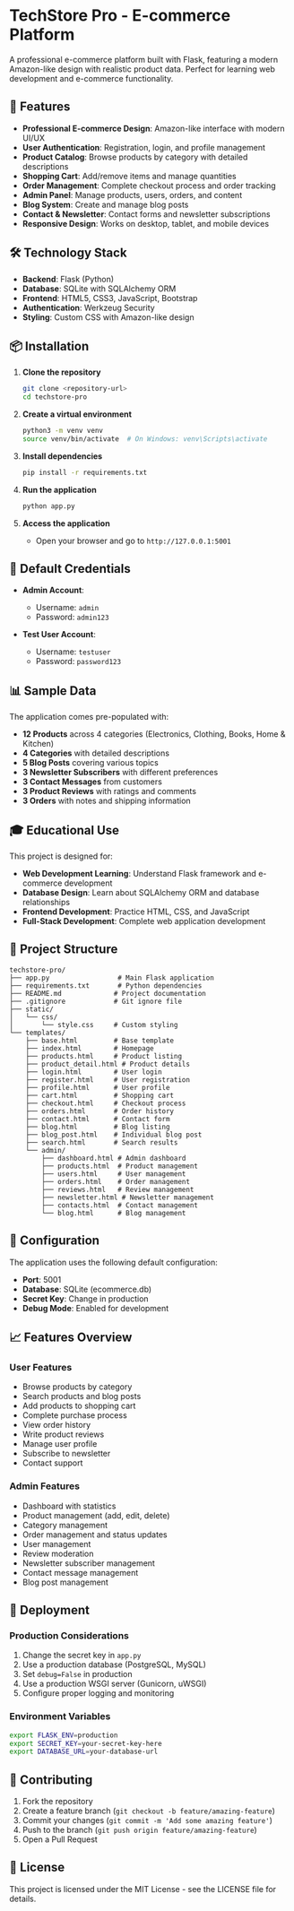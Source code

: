 # TechStore Pro - E-commerce Platform

A professional e-commerce platform built with Flask, featuring a modern Amazon-like design with realistic product data. Perfect for learning web development and e-commerce functionality.

## 🚀 Features

- **Professional E-commerce Design**: Amazon-like interface with modern UI/UX
- **User Authentication**: Registration, login, and profile management
- **Product Catalog**: Browse products by category with detailed descriptions
- **Shopping Cart**: Add/remove items and manage quantities
- **Order Management**: Complete checkout process and order tracking
- **Admin Panel**: Manage products, users, orders, and content
- **Blog System**: Create and manage blog posts
- **Contact & Newsletter**: Contact forms and newsletter subscriptions
- **Responsive Design**: Works on desktop, tablet, and mobile devices

## 🛠 Technology Stack

- **Backend**: Flask (Python)
- **Database**: SQLite with SQLAlchemy ORM
- **Frontend**: HTML5, CSS3, JavaScript, Bootstrap
- **Authentication**: Werkzeug Security
- **Styling**: Custom CSS with Amazon-like design

## 📦 Installation

1. **Clone the repository**
   ```bash
   git clone <repository-url>
   cd techstore-pro
   ```

2. **Create a virtual environment**
   ```bash
   python3 -m venv venv
   source venv/bin/activate  # On Windows: venv\Scripts\activate
   ```

3. **Install dependencies**
   ```bash
   pip install -r requirements.txt
   ```

4. **Run the application**
   ```bash
   python app.py
   ```

5. **Access the application**
   - Open your browser and go to `http://127.0.0.1:5001`

## 🔐 Default Credentials

- **Admin Account**: 
  - Username: `admin`
  - Password: `admin123`

- **Test User Account**:
  - Username: `testuser`
  - Password: `password123`

## 📊 Sample Data

The application comes pre-populated with:
- **12 Products** across 4 categories (Electronics, Clothing, Books, Home & Kitchen)
- **4 Categories** with detailed descriptions
- **5 Blog Posts** covering various topics
- **3 Newsletter Subscribers** with different preferences
- **3 Contact Messages** from customers
- **3 Product Reviews** with ratings and comments
- **3 Orders** with notes and shipping information

## 🎓 Educational Use

This project is designed for:
- **Web Development Learning**: Understand Flask framework and e-commerce development
- **Database Design**: Learn about SQLAlchemy ORM and database relationships
- **Frontend Development**: Practice HTML, CSS, and JavaScript
- **Full-Stack Development**: Complete web application development

## 📁 Project Structure

```
techstore-pro/
├── app.py                 # Main Flask application
├── requirements.txt       # Python dependencies
├── README.md             # Project documentation
├── .gitignore            # Git ignore file
├── static/
│   └── css/
│       └── style.css     # Custom styling
└── templates/
    ├── base.html         # Base template
    ├── index.html        # Homepage
    ├── products.html     # Product listing
    ├── product_detail.html # Product details
    ├── login.html        # User login
    ├── register.html     # User registration
    ├── profile.html      # User profile
    ├── cart.html         # Shopping cart
    ├── checkout.html     # Checkout process
    ├── orders.html       # Order history
    ├── contact.html      # Contact form
    ├── blog.html         # Blog listing
    ├── blog_post.html    # Individual blog post
    ├── search.html       # Search results
    └── admin/
        ├── dashboard.html # Admin dashboard
        ├── products.html  # Product management
        ├── users.html     # User management
        ├── orders.html    # Order management
        ├── reviews.html   # Review management
        ├── newsletter.html # Newsletter management
        ├── contacts.html  # Contact management
        └── blog.html      # Blog management
```

## 🔧 Configuration

The application uses the following default configuration:
- **Port**: 5001
- **Database**: SQLite (ecommerce.db)
- **Secret Key**: Change in production
- **Debug Mode**: Enabled for development

## 📈 Features Overview

### User Features
- Browse products by category
- Search products and blog posts
- Add products to shopping cart
- Complete purchase process
- View order history
- Write product reviews
- Manage user profile
- Subscribe to newsletter
- Contact support

### Admin Features
- Dashboard with statistics
- Product management (add, edit, delete)
- Category management
- Order management and status updates
- User management
- Review moderation
- Newsletter subscriber management
- Contact message management
- Blog post management

## 🚀 Deployment

### Production Considerations
1. Change the secret key in `app.py`
2. Use a production database (PostgreSQL, MySQL)
3. Set `debug=False` in production
4. Use a production WSGI server (Gunicorn, uWSGI)
5. Configure proper logging and monitoring

### Environment Variables
```bash
export FLASK_ENV=production
export SECRET_KEY=your-secret-key-here
export DATABASE_URL=your-database-url
```

## 🤝 Contributing

1. Fork the repository
2. Create a feature branch (`git checkout -b feature/amazing-feature`)
3. Commit your changes (`git commit -m 'Add some amazing feature'`)
4. Push to the branch (`git push origin feature/amazing-feature`)
5. Open a Pull Request

## 📄 License

This project is licensed under the MIT License - see the LICENSE file for details.